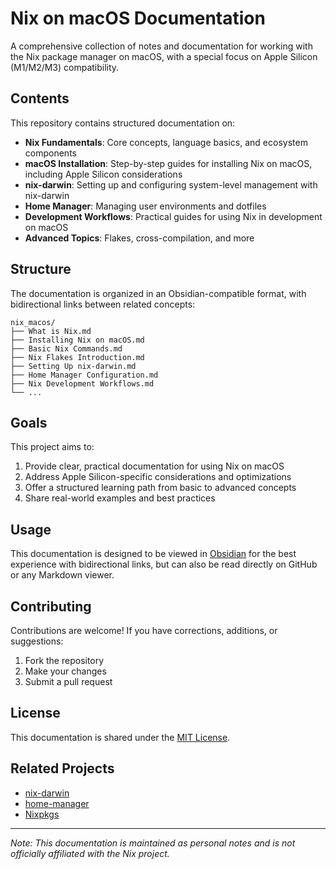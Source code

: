 # Nix on macOS Documentation

A comprehensive collection of notes and documentation for working with the Nix package manager on macOS, with a special focus on Apple Silicon (M1/M2/M3) compatibility.

## Contents

This repository contains structured documentation on:

- **Nix Fundamentals**: Core concepts, language basics, and ecosystem components
- **macOS Installation**: Step-by-step guides for installing Nix on macOS, including Apple Silicon considerations 
- **nix-darwin**: Setting up and configuring system-level management with nix-darwin
- **Home Manager**: Managing user environments and dotfiles
- **Development Workflows**: Practical guides for using Nix in development on macOS
- **Advanced Topics**: Flakes, cross-compilation, and more

## Structure

The documentation is organized in an Obsidian-compatible format, with bidirectional links between related concepts:

```
nix_macos/
├── What is Nix.md
├── Installing Nix on macOS.md
├── Basic Nix Commands.md
├── Nix Flakes Introduction.md
├── Setting Up nix-darwin.md
├── Home Manager Configuration.md
├── Nix Development Workflows.md
└── ...
```

## Goals

This project aims to:

1. Provide clear, practical documentation for using Nix on macOS
2. Address Apple Silicon-specific considerations and optimizations
3. Offer a structured learning path from basic to advanced concepts
4. Share real-world examples and best practices

## Usage

This documentation is designed to be viewed in [Obsidian](https://obsidian.md/) for the best experience with bidirectional links, but can also be read directly on GitHub or any Markdown viewer.

## Contributing

Contributions are welcome! If you have corrections, additions, or suggestions:

1. Fork the repository
2. Make your changes
3. Submit a pull request

## License

This documentation is shared under the [MIT License](LICENSE).

## Related Projects

- [nix-darwin](https://github.com/LnL7/nix-darwin)
- [home-manager](https://github.com/nix-community/home-manager)
- [Nixpkgs](https://github.com/NixOS/nixpkgs)

---

*Note: This documentation is maintained as personal notes and is not officially affiliated with the Nix project.*